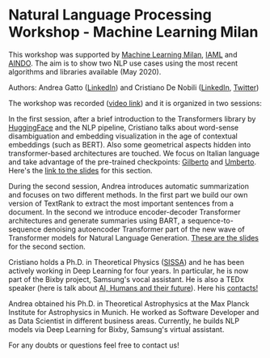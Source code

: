 # Natural Language Processing Workshop - Machine Learning Milan

This workshop was supported by [Machine Learning Milan](https://twitter.com/ML_Milano), [IAML](https://twitter.com/iaml_it) and [AINDO](https://www.linkedin.com/company/aindo/). The aim is to show two NLP use cases using the most recent algorithms and libraries available (May 2020).

Authors: Andrea Gatto ([LinkedIn](https://www.linkedin.com/in/andrea-gatto/)) and Cristiano De Nobili ([LinkedIn](https://www.linkedin.com/in/cristiano-de-nobili/), [Twitter](https://twitter.com/denocris))

The workshop was recorded ([video link](https://www.youtube.com/watch?v=1vL3rn2ctuw&feature=youtu.be)) and it is organized in two sessions:

In the first session, after a brief introduction to the Transformers library by [HuggingFace](https://huggingface.co/) and the NLP pipeline, Cristiano talks about word-sense disambiguation and embedding visualization in the age of contextual embeddings (such as BERT). Also some geometrical aspects hidden into transformer-based architectures are touched. We focus on Italian language and take advantage of the pre-trained checkpoints: [Gilberto](https://huggingface.co/idb-ita/gilberto-uncased-from-camembert) and [Umberto](https://huggingface.co/Musixmatch/umberto-commoncrawl-cased-v1). Here's the [link to the slides](https://docs.google.com/presentation/d/e/2PACX-1vQSCVJkfs5toV9UkFGx0JnEw6u9KJWe0HlwrooZ7I4FSbVF4LdAOhKjFrrjyHxDc1EflqMmGnvvo1-r/pub?start=false&loop=false&delayms=3000) for this section.

During the second session, Andrea introduces automatic summarization and focuses on two different methods. In the first part we build our own version of TextRank to extract the most important sentences from a document. In the second we introduce encoder-decoder Transformer architectures and generate summaries using BART, a sequence-to-sequence denoising autoencoder Transformer part of the new wave of Transformer models for Natural Language Generation. [These are the slides](https://docs.google.com/presentation/d/13zb4KPoZyAQVqRWn1xcbHgxNHPg5Lgc5wD7QEbq0K68/present?token=AC4w5ViN4aKOqOx3j9TlaDRe82mCRFzoKQ%3A1590066722277&includes_info_params=1&eisi=CJa5mpGExekCFQZGJgodC70K7A#slide=id.p) for the second section.


Cristiano holds a Ph.D. in Theoretical Physics ([SISSA](https://twitter.com/Sissaschool)) and he has been actively working in Deep Learning for four years. In particular, he is now part of the Bixby project, Samsung's vocal assistant. He is also a TEDx speaker (here is talk about [AI, Humans and their future](https://youtu.be/8-hrmer9d_E)). Here his [contacts!](https://denocris.com/)

Andrea obtained his Ph.D. in Theoretical Astrophysics at the Max Planck Institute for Astrophysics in Munich. He worked as Software Developer and as Data Scientist in different business areas. Currently, he builds NLP models via Deep Learning for Bixby, Samsung's virtual assistant.

For any doubts or questions feel free to contact us!
